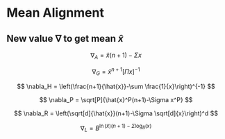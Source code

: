 # Mean Alignment

## New value $\nabla$ to get mean $\hat{x}$

$$
\nabla_A = \hat{x}(n+1)-\Sigma x
$$

$$
\nabla_G = \hat{x}^{n+1}[\Pi x]^{-1}
$$

$$
\nabla_H = \left(\frac{n+1}{\hat{x}}-\sum \frac{1}{x}\right)^{-1}
$$

$$
\nabla_P = \sqrt[P]{\hat{x}^P(n+1)-\Sigma x^P}
$$

$$
\nabla_R = \left(\sqrt[d]{\hat{x}}(n+1)-\Sigma \sqrt[d]{x}\right)^d
$$

$$
\nabla_L = B^{\ln(\hat{x})(n+1)-\Sigma \log_B(x)}
$$
